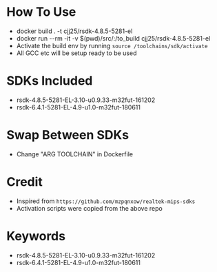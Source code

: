 # How To Use
- docker build . -t cjj25/rsdk-4.8.5-5281-el
- docker run --rm -it -v $(pwd)/src/:/to_build cjj25/rsdk-4.8.5-5281-el
- Activate the build env by running `source /toolchains/sdk/activate`
- All GCC etc will be setup ready to be used

# SDKs Included
- rsdk-4.8.5-5281-EL-3.10-u0.9.33-m32fut-161202
- rsdk-6.4.1-5281-EL-4.9-u1.0-m32fut-180611

# Swap Between SDKs
- Change "ARG TOOLCHAIN" in Dockerfile

# Credit
- Inspired from `https://github.com/mzpqnxow/realtek-mips-sdks`
- Activation scripts were copied from the above repo

# Keywords
- rsdk-4.8.5-5281-EL-3.10-u0.9.33-m32fut-161202
- rsdk-6.4.1-5281-EL-4.9-u1.0-m32fut-180611
